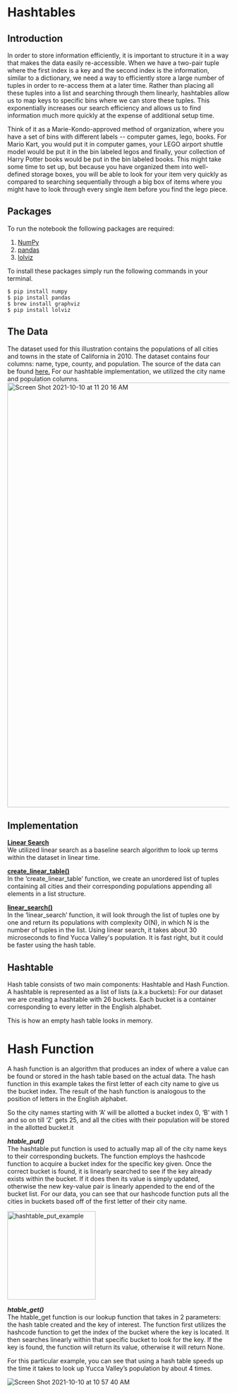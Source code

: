 # Hashtables

## Introduction
In order to store information efficiently, it is important to structure it in a way that makes the data easily re-accessible. When we have a two-pair tuple where the first index is a key and the second index is the information, similar to a dictionary, we need a way to efficiently store a large number of tuples in order to re-access them at a later time. Rather than placing all these tuples into a list and searching through them linearly, hashtables allow us to map keys to specific bins where we can store these tuples. This exponentially increases our search efficiency and allows us to find information much more quickly at the expense of additional setup time.

Think of it as a Marie-Kondo-approved method of organization, where you have a set of bins with different labels -- computer games, lego, books. For Mario Kart, you would put it in computer games, your LEGO airport shuttle model would be put it in the bin labeled legos and finally, your collection of Harry Potter books would be put in the bin labeled books. This might take some time to set up, but because you have organized them into well-defined storage boxes, you will be able to look for your item very quickly as compared to searching sequentially through a big box of items where you might have to look through every single item before you find the lego piece. 

## Packages
To run the notebook the following packages are required:
1. [NumPy](https://numpy.org/)
2. [pandas](https://pandas.pydata.org/)
3. [lolviz](https://github.com/parrt/lolviz)

To install these packages simply run the following commands in your terminal.
```
$ pip install numpy
$ pip install pandas
$ brew install graphviz
$ pip install lolviz
```

## The Data
The dataset used for this illustration contains the populations of all cities and towns in the state of California in 2010. The dataset contains four columns: name, type, county, and population. The source of the data can be found [here.](https://www.downloadexcelfiles.com/us_en/download-excel-file-list-cities-california-state#.YWMrCC1h30o) For our hashtable implementation, we utilized the city name and population columns. 
<img width="961" alt="Screen Shot 2021-10-10 at 11 20 16 AM" src="https://user-images.githubusercontent.com/86497342/136708418-a89a5a71-8b57-4a47-a63b-cef2e627d86d.png">





## Implementation 
<b><u>Linear Search</u></b><br>
We utilized linear search as a baseline search algorithm to look up terms within the dataset in linear time. 

<b><u>create_linear_table()</u></b><br>
In the ‘create_linear_table’ function, we create an unordered list of tuples containing all cities and their corresponding populations appending all elements in a list structure. 

<b><u>linear_search()</u></b><br>
In the ‘linear_search’ function, it will look through the list of tuples one by one and return its populations with complexity O(N), in which N is the number of tuples in the list. 
Using linear search, it takes about 30 microseconds to find Yucca Valley's population. It is fast right, but it could be faster using the hash table. 

## Hashtable
Hash table consists of two main components: Hashtable and Hash Function.
A hashtable is represented as a list of lists (a.k.a buckets): For our dataset we are creating a hashtable with 26 buckets. Each bucket is a container corresponding to every letter in the English alphabet.

This is how an empty hash table looks in memory.

# Hash Function
A hash function is an algorithm that produces an index of where a value can be found or stored in the hash table based on the actual data. The hash function in this example takes the first letter of each city name to give us the bucket index. The result of the hash function is analogous to the position of letters in the English alphabet. 


So the city names starting with ‘A’ will be allotted a bucket index 0, ‘B’ with 1 and so on till ‘Z’ gets 25, and all the cities with their population will be stored in the allotted bucket.it

***htable_put()***<br>
The hashtable put function is used to actually map all of the city name keys to their corresponding buckets. The function employs the hashcode function to acquire a bucket index for the specific key given. Once the correct bucket is found, it is linearly searched to see if the key already exists within the bucket. If it does then its value is simply updated, otherwise the new key-value pair is linearly appended to the end of the bucket list.  For our data, you can see that our hashcode function puts all the cities in buckets based off of the first letter of their city name. 


<img width="200" alt="hashtable_put_example" src="https://user-images.githubusercontent.com/86497342/136709130-6a2466c2-4827-45f9-aae0-06f72612bb91.png">


***htable_get()***<br>
The htable_get function is our lookup function that takes in 2 parameters: the hash table created and the key of interest. The function first utilizes the hashcode function to get the index of the bucket where the key is located. It then searches linearly within that specific bucket to look for the key. If the key is found, the function will return its value, otherwise it will return None. 

For this particular example, you can see that using a hash table speeds up the time it takes to look up Yucca Valley’s population by about 4 times. 


![Screen Shot 2021-10-10 at 10 57 40 AM](https://user-images.githubusercontent.com/86497342/136708014-e34423a9-197d-4f27-81fc-6f58d0271410.png)
